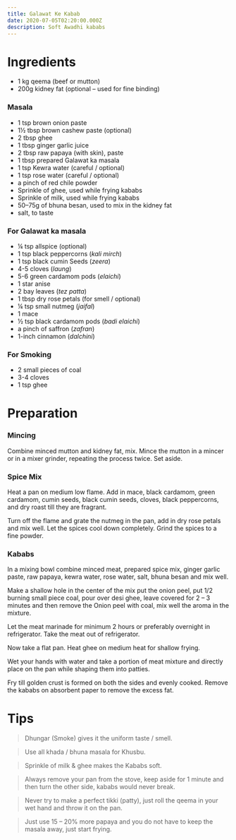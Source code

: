 ```yaml
---
title: Galawat Ke Kabab
date: 2020-07-05T02:20:00.000Z
description: Soft Awadhi kababs
---
```

# Ingredients 

* 1 kg qeema (beef or mutton)
* 200g kidney fat (optional – used for fine binding)

### Masala

* 1 tsp brown onion paste
* 1½ tbsp brown cashew paste (optional)
* 2 tbsp ghee
* 1 tbsp ginger garlic juice
* 2 tbsp raw papaya (with skin), paste
* 1 tbsp prepared Galawat ka masala
* 1 tsp Kewra water (careful / optional)
* 1 tsp rose water (careful / optional)
* a pinch of red chile powder
* Sprinkle of ghee, used while frying kababs
* Sprinkle of milk, used while frying kababs
* 50–75g of bhuna besan, used to mix in the kidney fat
* salt, to taste

### For Galawat ka masala

* ¼ tsp allspice (optional)
* 1 tsp black peppercorns (_kali mirch_)
* 1 tsp black cumin Seeds (_zeera_)
* 4-5 cloves (_laung_)
* 5-6 green cardamom pods (_elaichi_)
* 1 star anise
* 2 bay leaves (_tez patta_)
* 1 tbsp dry rose petals (for smell / optional)
* ¼ tsp small nutmeg (_jaifal_)
* 1 mace
* ½ tsp black cardamom pods (_badi elaichi_)
* a pinch of saffron (_zafran_)
* 1-inch cinnamon (_dalchini_)

### For Smoking 

* 2 small pieces of coal
* 3-4 cloves
* 1 tsp ghee

# Preparation

### Mincing

Combine minced mutton and kidney fat, mix. Mince the mutton in a mincer or in a mixer grinder, repeating the process twice. Set aside.

### Spice Mix

Heat a pan on medium low flame. Add in mace, black cardamom, green cardamom, cumin seeds, black cumin seeds, cloves, black peppercorns, and dry roast till they are fragrant.

Turn off the flame and grate the nutmeg in the pan, add in dry rose petals and mix well.
Let the spices cool down completely. Grind the spices to a fine powder.

### Kababs

In a mixing bowl combine minced meat, prepared spice mix, ginger garlic paste, raw papaya, kewra water, rose water, salt, bhuna besan and mix well.

Make a shallow hole in the center of the mix put the onion peel, put 1/2 burning small piece coal, pour over desi ghee, leave covered for 2 – 3 minutes and then remove the Onion peel with coal, mix well the aroma in the mixture.

Let the meat marinade for minimum 2 hours or preferably overnight in refrigerator.
Take the meat out of refrigerator.

Now take a flat pan. Heat ghee on medium heat for shallow frying.

Wet your hands with water and take a portion of meat mixture and directly place on the pan while shaping them into patties.

Fry till golden crust is formed on both the sides and evenly cooked.
Remove the kababs on absorbent paper to remove the excess fat.

# Tips

> Dhungar (Smoke) gives it the uniform taste / smell.

> Use all khada / bhuna masala for Khusbu.

> Sprinkle of milk & ghee makes the Kababs soft.

> Always remove your pan from the stove, keep aside for 1 minute and then turn the other side, kababs would never break.

> Never try to make a perfect tikki (patty), just roll the qeema in your wet hand and throw it on the pan.

> Just use 15 – 20% more papaya and you do not have to keep the masala away, just start frying.
